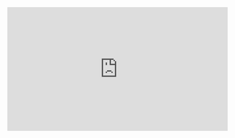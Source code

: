 <!--
.. title: ABSTRACT/CONCRETE
.. slug: abstract-concrete
.. date: 2017-01-11 22:05:57 UTC-05:00
.. tags:
.. category:
.. link:
.. description:
.. type: text
-->
<style>
  .video-wrapper {
   width: 100%;
   display: inline-block;
   position: relative;
  }
  .video-wrapper:after {
      padding-top: 56.25%; /*16:9 ratio*/
      display: block;
      content: '';
  }
  .video {
      position: absolute;
      top: 0; bottom: 0; right: 0; left: 0;
  }
</style>
<div class="video-wrapper">
  <div class="video">
    <iframe src="https://player.vimeo.com/video/164777442" width="100%" height="100%" frameborder="0" webkitallowfullscreen mozallowfullscreen allowfullscreen></iframe>
  </div>
</div>
